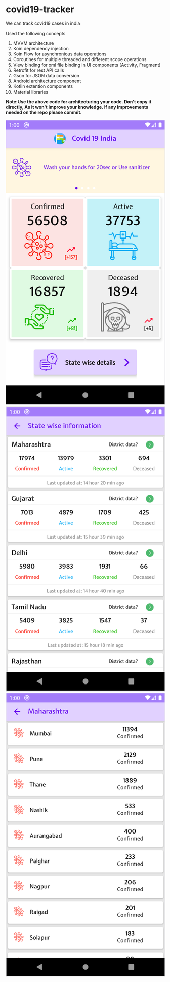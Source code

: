 # covid19-tracker
We can track covid19 cases in india

Used the following concepts
1. MVVM architecture
1. Koin dependency injection
1. Koin Flow for asynchronious data operations
1. Coroutines for multiple threaded and different scope operations
1. View binding for xml file binding in UI components (Activity, Fragment)
1. Retrofit for rest API calls
1. Gson for JSON data conversion
1. Android architecture component
1. Kotlin extention components
1. Material libraries

**Note:Use the above code for architecturing your code. Don't copy it directly, As it won't improve your knowledge. 
If any improvements needed on the repo please commit.**

![Home screen](images/covid-main-screen.png)
![State data](images/covid-states-data.png) 
![District data](images/covid-district-data.png)
